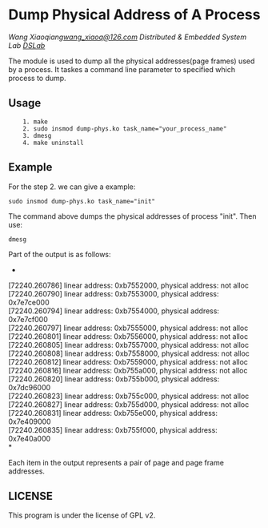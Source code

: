 # Dump Physical Address of A Process

*Wang Xiaoqiang<wang_xiaoq@126.com> Distributed & Embedded System Lab [DSLab](http://dslab.lzu.edu.cn/)*

The module is used to dump all the physical addresses(page frames) used by a process. It taskes a command line parameter to specified which process to dump.

## Usage

        1. make
        2. sudo insmod dump-phys.ko task_name="your_process_name"
        3. dmesg
        4. make uninstall

## Example

For the step 2. we can give a example:

`sudo insmod dump-phys.ko task_name="init"`

The command above dumps the physical addresses of process "init". Then use:

`dmesg`

Part of the output is as follows:

*
[72240.260786] linear address: 0xb7552000, physical address: not alloc<br/>
[72240.260790] linear address: 0xb7553000, physical address: 0x7e7ce000<br/>
[72240.260794] linear address: 0xb7554000, physical address: 0x7e7cf000<br/>
[72240.260797] linear address: 0xb7555000, physical address: not alloc<br/>
[72240.260801] linear address: 0xb7556000, physical address: not alloc<br/>
[72240.260805] linear address: 0xb7557000, physical address: not alloc<br/>
[72240.260808] linear address: 0xb7558000, physical address: not alloc<br/>
[72240.260812] linear address: 0xb7559000, physical address: not alloc<br/>
[72240.260816] linear address: 0xb755a000, physical address: not alloc<br/>
[72240.260820] linear address: 0xb755b000, physical address: 0x7dc96000<br/>
[72240.260823] linear address: 0xb755c000, physical address: not alloc<br/>
[72240.260827] linear address: 0xb755d000, physical address: not alloc<br/>
[72240.260831] linear address: 0xb755e000, physical address: 0x7e409000<br/>
[72240.260835] linear address: 0xb755f000, physical address: 0x7e40a000<br/>
*

Each item in the output represents a pair of page and page frame addresses.

## LICENSE
This program is under the license of GPL v2.